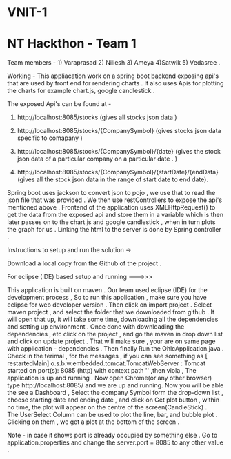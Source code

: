 # VNIT-1
# NT Hackthon - Team 1
Team members - 1) Varaprasad 2) Niliesh 3) Ameya 4)Satwik 5) Vedasree .


Working -  This appliacation work on a spring boot backend exposing api's that are used by front end for rendering charts . It also uses Apis for plotting the charts for example 
chart.js, google candlestick .  

The exposed Api's can be found at - 
1) http://localhost:8085/stocks (gives all stocks json data ) 

2) http://localhost:8085/stocks/{CompanySymbol} (gives  stocks json data specific to comapany ) 


3) http://localhost:8085/stocks/{CompanySymbol}/{date} (gives the stock json data  of a particular company on a particular date . ) 

4) http://localhost:8085/stocks/{CompanySymbol}/{startDate}/{endData} (gives all the stock json data in the range of start date to end date).

Spring boot uses jackson to convert json to pojo , we use that to read the json file that was provided . We then use restControllers to expose the api's mentioned above .
Frontend of the application uses XMLHttpRequest() to get the data from the exposed api and store them in a variable which is then later passes on to the chart.js and google candlestick , when in turn plots the graph for us . Linking the html to the server is done by Spring controller . 

Instructions to setup and run the solution -> 

  Download a local copy from the Github of the project . 
  
  For eclipse (IDE) based setup and running --->>>
  
  This application is built on maven . Our team used eclipse (IDE) for the development process , So to run this application , make sure you have eclipse for web developer version .  Then click on import project . Select maven project , and select the folder that we downloaded from github . It will open that up, it will take some time, downloading all the dependencies and setting up environment . Once done with downloading the dependencies , etc click on the project , and go the maven in drop down list and click on update project . 
  That will make sure , your are on same page with application - dependencies . Then finally Run the OhlcApplication.java . Check in the terimal , for the messages , if you can see  something as [  restartedMain] o.s.b.w.embedded.tomcat.TomcatWebServer  : Tomcat started on port(s): 8085 (http) with context path '' ,then viola , The application is up and running . Now open Chrome(or any other browser) type http://localhost:8085/ and we are up and running.  Now you will be able the see a Dashboard , Select the company Symbol form the drop-down list , choose starting date and ending date  , and click on Get plot button , within no time, the plot will appear on the centre of the screen(CandleStick) .  
  The UserSelect Column can be used to plot the line, bar, and bubble plot . Clicking on them , we get a plot at the bottom of the screen . 
  
  
  
  
  
  
  
  Note - in case it shows port is already occupied by something else . Go to application.properties and change the server.port = 8085 to any other value .
  
  





